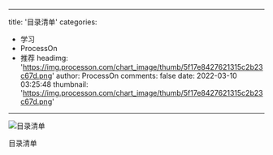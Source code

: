 
---
title: '目录清单'
categories: 
 - 学习
 - ProcessOn
 - 推荐
headimg: 'https://img.processon.com/chart_image/thumb/5f17e8427621315c2b23c67d.png'
author: ProcessOn
comments: false
date: 2022-03-10 03:25:48
thumbnail: 'https://img.processon.com/chart_image/thumb/5f17e8427621315c2b23c67d.png'
---

<div>   
<img class="thumb" alt="目录清单" src="https://img.processon.com/chart_image/thumb/5f17e8427621315c2b23c67d.png" referrerpolicy="no-referrer">
<p>目录清单</p>  
</div>
            